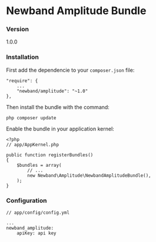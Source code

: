 # Newband Amplitude Bundle

### Version
1.0.0

### Installation

First add the dependencie to your `composer.json` file:

    "require": {
        ...
        "newband/amplitude": "~1.0"
    },

Then install the bundle with the command:

    php composer update

Enable the bundle in your application kernel:

    <?php
    // app/AppKernel.php

    public function registerBundles()
    {
        $bundles = array(
            // ...
            new Newband\Amplitude\NewbandAmplitudeBundle(),
        );
    }
    
### Configuration

    // app/config/config.yml
    
    ... 
    newband_amplitude:
        apiKey: api key
    